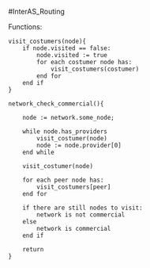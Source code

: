 #InterAS_Routing

Functions:

    visit_costumers(node){
        if node.visited == false:
            node.visited := true
            for each costumer node has:
                visit_costumers(costumer)
            end for
        end if
    }

    network_check_commercial(){

        node := network.some_node;

        while node.has_providers
            visit_costumer(node)
            node := node.provider[0]
        end while

        visit_costumer(node)

        for each peer node has:
            visit_costumers[peer]
        end for

        if there are still nodes to visit:
            network is not commercial
        else
            network is commercial
        end if

        return
    }
